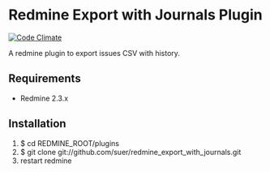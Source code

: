 Redmine Export with Journals Plugin
========================================
[![Code Climate](https://codeclimate.com/github/suer/redmine_export_with_journals.png)](https://codeclimate.com/github/suer/redmine_export_with_journals)

A redmine plugin to export issues CSV with history.

Requirements
---------------------
* Redmine 2.3.x

Installation
---------------------

1. $ cd REDMINE_ROOT/plugins
2. $ git clone git://github.com/suer/redmine_export_with_journals.git
3. restart redmine
